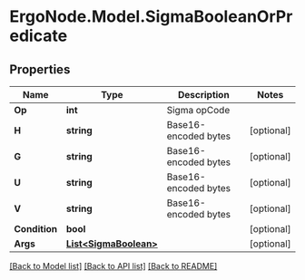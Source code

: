 # ErgoNode.Model.SigmaBooleanOrPredicate

## Properties

Name | Type | Description | Notes
------------ | ------------- | ------------- | -------------
**Op** | **int** | Sigma opCode | 
**H** | **string** | Base16-encoded bytes | [optional] 
**G** | **string** | Base16-encoded bytes | [optional] 
**U** | **string** | Base16-encoded bytes | [optional] 
**V** | **string** | Base16-encoded bytes | [optional] 
**Condition** | **bool** |  | [optional] 
**Args** | [**List&lt;SigmaBoolean&gt;**](SigmaBoolean.md) |  | [optional] 

[[Back to Model list]](../README.md#documentation-for-models) [[Back to API list]](../README.md#documentation-for-api-endpoints) [[Back to README]](../README.md)

